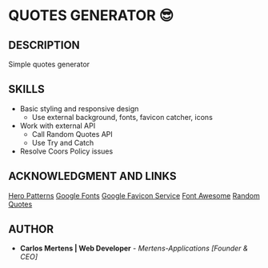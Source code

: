 # QUOTES GENERATOR 😎

## DESCRIPTION

Simple quotes generator

## SKILLS

- Basic styling and responsive design
  - Use external background, fonts, favicon catcher, icons
- Work with external API
  - Call Random Quotes API
  - Use Try and Catch
- Resolve Coors Policy issues

## ACKNOWLEDGMENT AND LINKS

[Hero Patterns](https://www.heropatterns.com/)
[Google Fonts](https://fonts.google.com/)
[Google Favicon Service](https://css-tricks.com/favicons-next-to-external-links/)
[Font Awesome](https://fontawesome.com/v5.15/icons?d=gallery&p=2&q=close&m=free)
[Random Quotes](https://type.fit/api/quotes)

## AUTHOR

- **Carlos Mertens | Web Developer** - _Mertens-Applications [Founder & CEO]_
